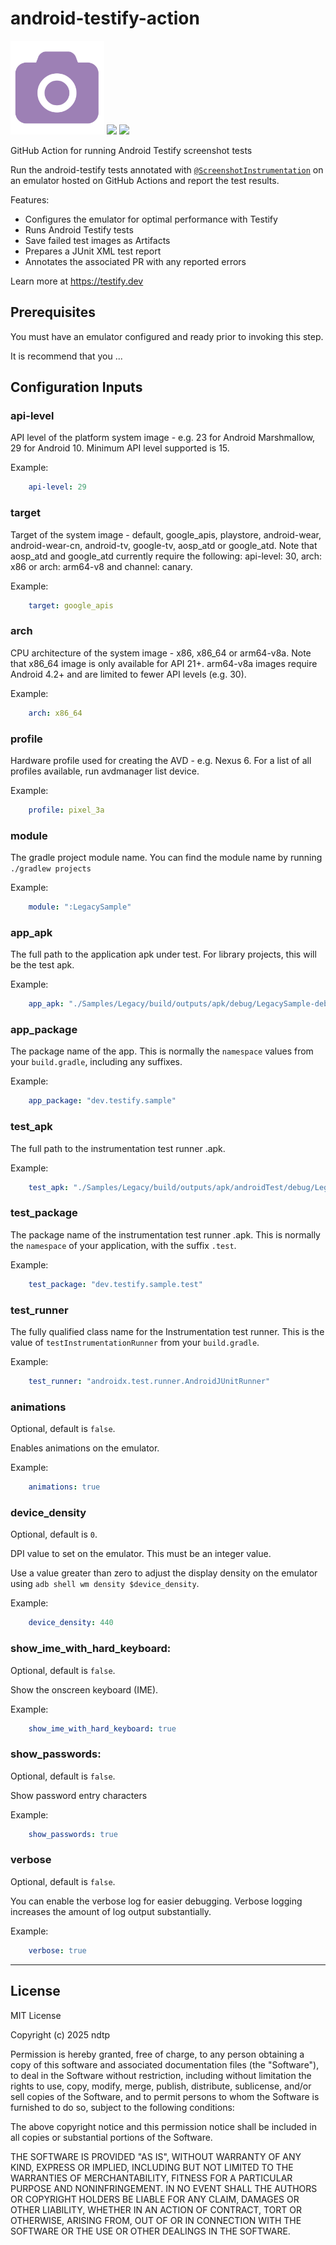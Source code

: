 # android-testify-action

<img src="testify.png" alt="Testify Logo" height="150px"/> <img src="https://upload.wikimedia.org/wikipedia/commons/9/9e/Plus_symbol.svg" height="150px"/> <img src="https://github.githubassets.com/assets/GitHub-Mark-ea2971cee799.png" height="150px"/>

GitHub Action for running Android Testify screenshot tests

Run the android-testify tests annotated with [`@ScreenshotInstrumentation`](https://github.com/ndtp/android-testify/blob/main/Library/src/main/java/dev/testify/annotation/ScreenshotInstrumentation.kt) on an emulator hosted on GitHub Actions and report the test results.

Features:

- Configures the emulator for optimal performance with Testify
- Runs Android Testify tests
- Save failed test images as Artifacts
- Prepares a JUnit XML test report
- Annotates the associated PR with any reported errors

Learn more at https://testify.dev

## Prerequisites

You must have an emulator configured and ready prior to invoking this step.

It is recommend that you ...


## Configuration Inputs

### api-level

API level of the platform system image - e.g. 23 for Android Marshmallow, 29 for Android 10. Minimum API level supported is 15.

Example:
```yaml
    api-level: 29
```

### target

Target of the system image - default, google_apis, playstore, android-wear, android-wear-cn, android-tv, google-tv, aosp_atd or google_atd. Note that aosp_atd and google_atd currently require the following: api-level: 30, arch: x86 or arch: arm64-v8 and channel: canary.

Example:
```yaml
    target: google_apis
```

### arch

CPU architecture of the system image - x86, x86_64 or arm64-v8a. Note that x86_64 image is only available for API 21+. arm64-v8a images require Android 4.2+ and are limited to fewer API levels (e.g. 30).

Example:
```yaml
    arch: x86_64
```

### profile

Hardware profile used for creating the AVD - e.g. Nexus 6. For a list of all profiles available, run avdmanager list device.

Example:
```yaml
    profile: pixel_3a
```

### module

The gradle project module name. You can find the module name by running `./gradlew projects`

Example:
```yaml
    module: ":LegacySample"
```

### app_apk

The full path to the application apk under test. For library projects, this will be the test apk.

Example:
```yaml
    app_apk: "./Samples/Legacy/build/outputs/apk/debug/LegacySample-debug.apk"
```

### app_package

The package name of the app. This is normally the `namespace` values from your `build.gradle`, including any suffixes.

Example:
```yaml
    app_package: "dev.testify.sample"
```

### test_apk

The full path to the instrumentation test runner .apk.

Example:
```yaml
    test_apk: "./Samples/Legacy/build/outputs/apk/androidTest/debug/LegacySample-debug-androidTest.apk"
```

### test_package

The package name of the instrumentation test runner .apk. This is normally the `namespace` of your application, with the suffix `.test`.

Example:
```yaml
    test_package: "dev.testify.sample.test"
```

### test_runner

The fully qualified class name for the Instrumentation test runner. This is the value of `testInstrumentationRunner` from your `build.gradle`.

Example:
```yaml
    test_runner: "androidx.test.runner.AndroidJUnitRunner"
```

### animations

Optional, default is `false`.

Enables animations on the emulator.

Example:
```yaml
    animations: true
```

### device_density

Optional, default is `0`.

DPI value to set on the emulator. This must be an integer value.

Use a value greater than zero to adjust the display density on the emulator using `adb shell wm density $device_density`.

Example:
```yaml
    device_density: 440
```

### show_ime_with_hard_keyboard:

Optional, default is `false`.

Show the onscreen keyboard (IME).

Example:
```yaml
    show_ime_with_hard_keyboard: true
```

### show_passwords:

Optional, default is `false`.

Show password entry characters

Example:
```yaml
    show_passwords: true
```

### verbose

Optional, default is `false`.

You can enable the verbose log for easier debugging. Verbose logging increases the amount of log output substantially.

Example:
```yaml
    verbose: true
```

---

## License

MIT License

Copyright (c) 2025 ndtp

Permission is hereby granted, free of charge, to any person obtaining a copy
of this software and associated documentation files (the "Software"), to deal
in the Software without restriction, including without limitation the rights
to use, copy, modify, merge, publish, distribute, sublicense, and/or sell
copies of the Software, and to permit persons to whom the Software is
furnished to do so, subject to the following conditions:

The above copyright notice and this permission notice shall be included in all
copies or substantial portions of the Software.

THE SOFTWARE IS PROVIDED "AS IS", WITHOUT WARRANTY OF ANY KIND, EXPRESS OR
IMPLIED, INCLUDING BUT NOT LIMITED TO THE WARRANTIES OF MERCHANTABILITY,
FITNESS FOR A PARTICULAR PURPOSE AND NONINFRINGEMENT. IN NO EVENT SHALL THE
AUTHORS OR COPYRIGHT HOLDERS BE LIABLE FOR ANY CLAIM, DAMAGES OR OTHER
LIABILITY, WHETHER IN AN ACTION OF CONTRACT, TORT OR OTHERWISE, ARISING FROM,
OUT OF OR IN CONNECTION WITH THE SOFTWARE OR THE USE OR OTHER DEALINGS IN THE
SOFTWARE.
